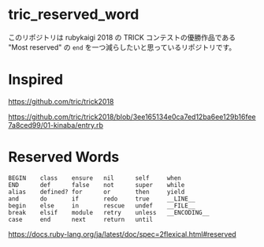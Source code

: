 # tric_reserved_word

このリポジトリは rubykaigi 2018 の TRICK コンテストの優勝作品である "Most reserved" の `end` を一つ減らしたいと思っているリポジトリです。

# Inspired

https://github.com/tric/trick2018

https://github.com/tric/trick2018/blob/3ee165134e0ca7ed12ba6ee129b16fee7a8ced99/01-kinaba/entry.rb

# Reserved Words

```
BEGIN    class    ensure   nil      self     when
END      def      false    not      super    while
alias    defined? for      or       then     yield
and      do       if       redo     true     __LINE__
begin    else     in       rescue   undef    __FILE__
break    elsif    module   retry    unless   __ENCODING__
case     end      next     return   until
```

https://docs.ruby-lang.org/ja/latest/doc/spec=2flexical.html#reserved
